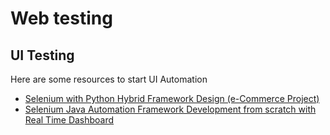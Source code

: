 # Web testing

## UI Testing

Here are some resources to start UI Automation
- [Selenium with Python Hybrid Framework Design (e-Commerce Project)](https://www.youtube.com/playlist?list=PLUDwpEzHYYLt2RzOb-_eafLAP0VSoyJhf)
- [Selenium Java Automation Framework Development from scratch with Real Time Dashboard](https://www.youtube.com/watch?v=ipWx2sIcIeI&list=PL9ok7C7Yn9A_JZFMrhrgEwfqQGiuyvSkB)